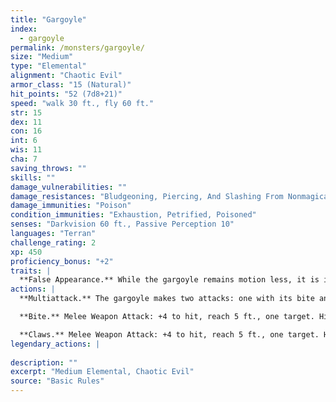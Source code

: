```yaml
---
title: "Gargoyle"
index:
  - gargoyle
permalink: /monsters/gargoyle/
size: "Medium"
type: "Elemental"
alignment: "Chaotic Evil"
armor_class: "15 (Natural)"
hit_points: "52 (7d8+21)"
speed: "walk 30 ft., fly 60 ft."
str: 15
dex: 11
con: 16
int: 6
wis: 11
cha: 7
saving_throws: ""
skills: ""
damage_vulnerabilities: ""
damage_resistances: "Bludgeoning, Piercing, And Slashing From Nonmagical Weapons That Aren'T Adamantine"
damage_immunities: "Poison"
condition_immunities: "Exhaustion, Petrified, Poisoned"
senses: "Darkvision 60 ft., Passive Perception 10"
languages: "Terran"
challenge_rating: 2
xp: 450
proficiency_bonus: "+2"
traits: |
  **False Appearance.** While the gargoyle remains motion less, it is indistinguishable from an inanimate statue.
actions: |
  **Multiattack.** The gargoyle makes two attacks: one with its bite and one with its claws.

  **Bite.** Melee Weapon Attack: +4 to hit, reach 5 ft., one target. Hit: 5 (1d6 + 2) piercing damage.

  **Claws.** Melee Weapon Attack: +4 to hit, reach 5 ft., one target. Hit: 5 (1d6 + 2) slashing damage.  
legendary_actions: |
  
description: ""
excerpt: "Medium Elemental, Chaotic Evil"
source: "Basic Rules"
---
```

